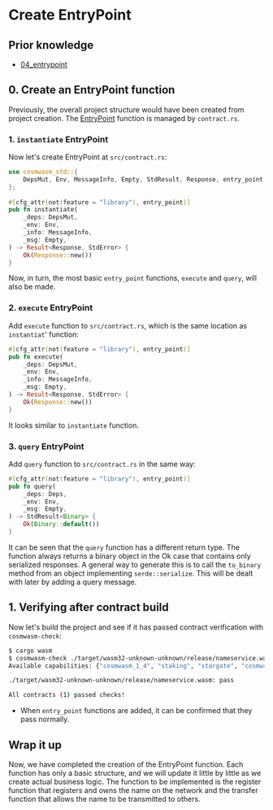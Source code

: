 # Create EntryPoint

## Prior knowledge
- [04_entrypoint](./04_entrypoint.md)

## 0. Create an EntryPoint function
Previously, the overall project structure would have been created from project creation. The [EntryPoint](./04_entrypoint.md) function is managed by `contract.rs`.

### 1. `instantiate` EntryPoint
Now let's create EntryPoint at `src/contract.rs`:
```rust
use cosmwasm_std::{
    DepsMut, Env, MessageInfo, Empty, StdResult, Response, entry_point
};
 
#[cfg_attr(not(feature = "library"), entry_point)]
pub fn instantiate(
	_deps: DepsMut,
	_env: Env,
	_info: MessageInfo,
	_msg: Empty,
) -> Result<Response, StdError> {
	Ok(Response::new())
}
```


Now, in turn, the most basic `entry_point` functions, `execute` and `query`, will also be made.

### 2. `execute` EntryPoint
Add `execute` function to `src/contract.rs`, which is the same location as `instantiat`' function:
```rust
#[cfg_attr(not(feature = "library"), entry_point)]
pub fn execute(
    _deps: DepsMut,
	_env: Env,
	_info: MessageInfo,
	_msg: Empty,
) -> Result<Response, StdError> {
	Ok(Response::new())
}
```
It looks similar to `instantiate` function. 

### 3. `query` EntryPoint
Add `query` function to `src/contract.rs` in the same way:
```rust
#[cfg_attr(not(feature = "library"), entry_point)]
pub fn query(
    _deps: Deps,
	_env: Env, 
    _msg: Empty,
) -> StdResult<Binary> {
    Ok(Binary::default())
}
```
It can be seen that the `query` function has a different return type. The function always returns a binary object in the Ok case that contains only serialized responses. A general way to generate this is to call the `to_binary` method from an object implementing `serde::serialize`. This will be dealt with later by adding a query message.


## 1. Verifying after contract build
Now let's build the project and see if it has passed contract verification with `cosmwasm-check`:
```sh
$ cargo wasm
$ cosmwasm-check ./target/wasm32-unknown-unknown/release/nameservice.wasm
Available capabilities: {"cosmwasm_1_4", "staking", "stargate", "cosmwasm_1_2", "cosmwasm_1_3", "cosmwasm_2_0", "iterator", "cosmwasm_1_1"}

./target/wasm32-unknown-unknown/release/nameservice.wasm: pass

All contracts (1) passed checks!
```
- When `entry_point` functions are added, it can be confirmed that they pass normally.

## Wrap it up
Now, we have completed the creation of the EntryPoint function. Each function has only a basic structure, and we will update it little by little as we create actual business logic. The function to be implemented is the register function that registers and owns the name on the network and the transfer function that allows the name to be transmitted to others.


